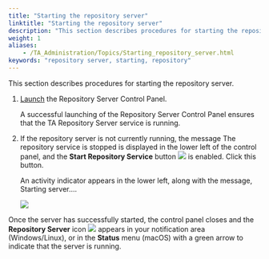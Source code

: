 ```yaml
--- 
title: "Starting the repository server"
linktitle: "Starting the repository server"
description: "This section describes procedures for starting the repository server."
weight: 1
aliases: 
    - /TA_Administration/Topics/Starting_repository_server.html
keywords: "repository server, starting, repository"
---
```


This section describes procedures for starting the repository server.

1.  [Launch](/administration-guide/repository-server-management/launching-the-repository-server-control-panel) the Repository Server Control Panel.

    A successful launching of the Repository Server Control Panel ensures that the TA Repository Server service is running.

2.  If the repository server is not currently running, the message The repository service is stopped is displayed in the lower left of the control panel, and the **Start Repository Service** button ![](/images/TA_Administration/Images/btn.RS_start_repo.png) is enabled. Click this button.

    An activity indicator appears in the lower left, along with the message, Starting server….

    ![](/images/TA_Administration/Images/repo_stop.png)


Once the server has successfully started, the control panel closes and the **Repository Server** icon ![](/images/TA_Administration/Images/admin_RS_icn_RSrunning.png) appears in your notification area \(Windows/Linux\), or in the **Status** menu \(macOS\) with a green arrow to indicate that the server is running.


